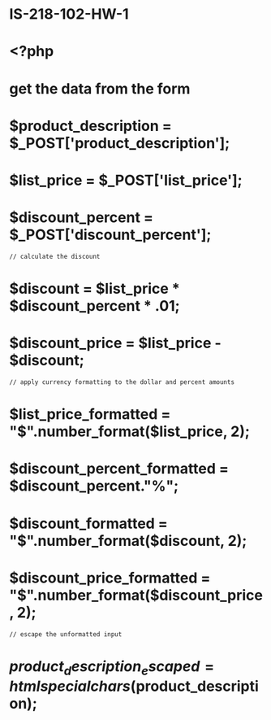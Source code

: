 # IS-218-102-HW-1
# <?php
#    get the data from the form
#    $product_description = $_POST['product_description'];
#    $list_price = $_POST['list_price'];
#    $discount_percent = $_POST['discount_percent'];
    
    // calculate the discount
#    $discount = $list_price * $discount_percent * .01;
#    $discount_price = $list_price - $discount;
    
    // apply currency formatting to the dollar and percent amounts
#    $list_price_formatted = "$".number_format($list_price, 2);
#    $discount_percent_formatted = $discount_percent."%";
#    $discount_formatted = "$".number_format($discount, 2);
#    $discount_price_formatted = "$".number_format($discount_price, 2);            
    
    // escape the unformatted input
#    $product_description_escaped = htmlspecialchars($product_description);
